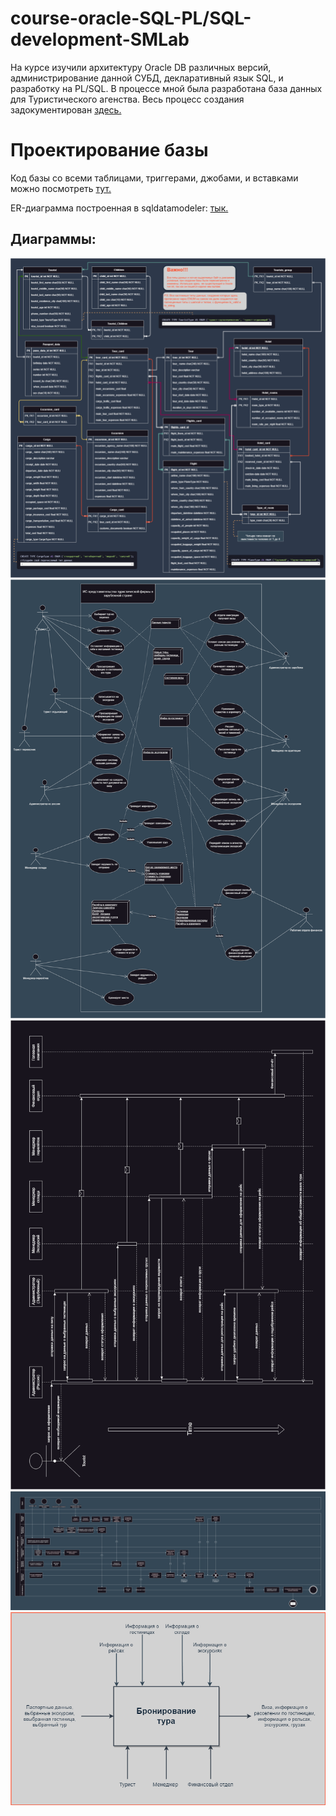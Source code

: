 # course-oracle-SQL-PL/SQL-development-SMLab

На курсе изучили архитектуру Oracle DB различных версий, администрирование данной СУБД, декларативный язык SQL, и разработку на PL/SQL. В процессе мной была разработана база данных для Туристического агенства. Весь процесс создания задокументирован [здесь.](https://github.com/mattakvshi/course-oracle-SQL-PLSQL-development-SMLab/blob/master/Отчёт-по-ТЗ-Сидоренко-Максим-SMLab.pdf)

# Проектирование базы

 Код базы со всеми таблицами, триггерами, джобами, и вставками можно посмотреть [тут.](https://github.com/mattakvshi/course-oracle-SQL-PLSQL-development-SMLab/blob/master/db.sql)

ER-диаграмма построенная в sqldatamodeler: [тык.](https://github.com/mattakvshi/course-oracle-SQL-PLSQL-development-SMLab/blob/master/TouristER_1.pdf)

## Диаграммы: 

![ER-diagram](https://github.com/mattakvshi/course-oracle-SQL-PLSQL-development-SMLab/blob/master/Диаграммы%20png/TouristER5.0.png)
![UseCase](https://github.com/mattakvshi/course-oracle-SQL-PLSQL-development-SMLab/blob/master/Диаграммы%20png/TouristUseCase.png)
![Sequense](https://github.com/mattakvshi/course-oracle-SQL-PLSQL-development-SMLab/blob/master/Диаграммы%20png/TouristSequenseDiagram.png)
![BPMN-diagram](https://github.com/mattakvshi/course-oracle-SQL-PLSQL-development-SMLab/blob/master/Диаграммы%20png/TouristBPMP.png)
![BlackBox](https://github.com/mattakvshi/course-oracle-SQL-PLSQL-development-SMLab/blob/master/Диаграммы%20png/Чёрный%20квадрат%20.png)
